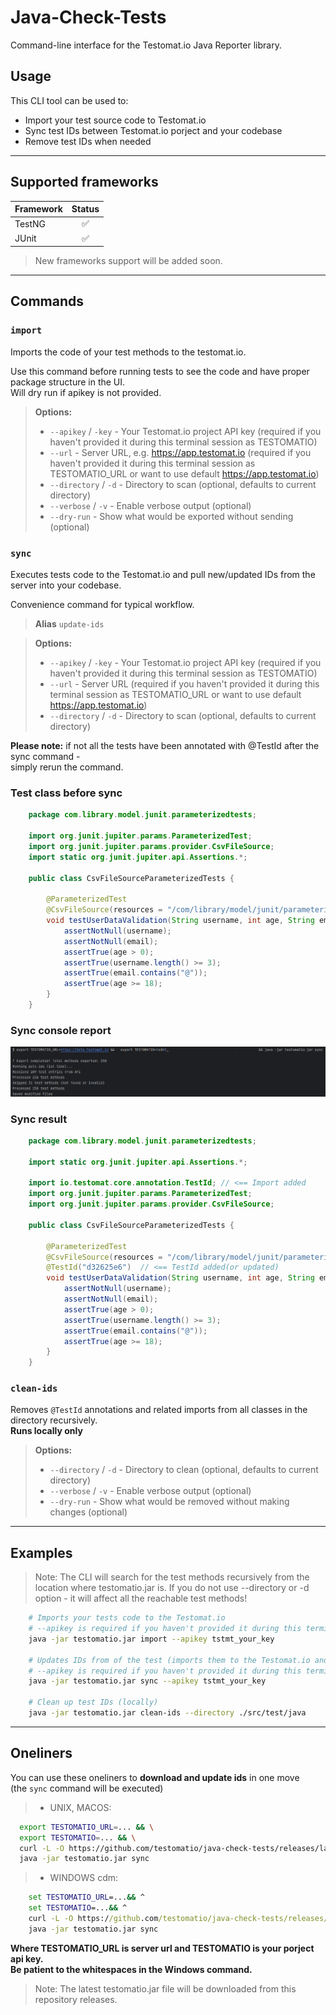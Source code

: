 # Java-Check-Tests

Command-line interface for the Testomat.io Java Reporter library.

## Usage

This CLI tool can be used to:

- Import your test source code to Testomat.io
- Sync test IDs between Testomat.io porject and your codebase
- Remove test IDs when needed

---

## Supported frameworks
| Framework |  Status  |
|-----------|:--------:|
| TestNG    |    ✅     |
| JUnit     |    ✅     |

> New frameworks support will be added soon.

---

## Commands

### `import`

Imports the code of your test methods to the testomat.io.

Use this command before running tests to see the code and have proper package structure in the UI.  
Will dry run if apikey is not provided.

>**Options:**
>- `--apikey` / `-key` - Your Testomat.io project API key (required if you haven't provided it during this terminal session as TESTOMATIO)
>- `--url` - Server URL, e.g. https://app.testomat.io (required  if you haven't provided it during this terminal session as TESTOMATIO_URL or want to use default https://app.testomat.io)
>- `--directory` / `-d` - Directory to scan (optional, defaults to current directory)
>- `--verbose` / `-v` - Enable verbose output (optional)
>- `--dry-run` - Show what would be exported without sending (optional)


### `sync`

Executes tests code to the Testomat.io and pull new/updated IDs from the server into your codebase.

Convenience command for typical workflow.

>**Alias** `update-ids`

>**Options:**
>- `--apikey` / `-key` - Your Testomat.io project API key (required if you haven't provided it during this terminal session as TESTOMATIO)
>- `--url` - Server URL (required  if you haven't provided it during this terminal session as TESTOMATIO_URL or want to use default https://app.testomat.io)
>- `--directory` / `-d` - Directory to scan (optional, defaults to current directory)

**Please note:** if not all the tests have been annotated with @TestId after the sync command -  
simply rerun the command.

### Test class before sync
```java
    package com.library.model.junit.parameterizedtests;
    
    import org.junit.jupiter.params.ParameterizedTest;
    import org.junit.jupiter.params.provider.CsvFileSource;
    import static org.junit.jupiter.api.Assertions.*;
    
    public class CsvFileSourceParameterizedTests {

        @ParameterizedTest
        @CsvFileSource(resources = "/com/library/model/junit/parameterizedtests/users.csv", numLinesToSkip = 1)
        void testUserDataValidation(String username, int age, String email) {
            assertNotNull(username);
            assertNotNull(email);
            assertTrue(age > 0);
            assertTrue(username.length() >= 3);
            assertTrue(email.contains("@"));
            assertTrue(age >= 18);
        }
    }
```
### Sync console report
![syncRunResul image](img/syncRunConsoleResult.png)

### Sync result
```java
    package com.library.model.junit.parameterizedtests;
    
    import static org.junit.jupiter.api.Assertions.*;
    
    import io.testomat.core.annotation.TestId; // <== Import added
    import org.junit.jupiter.params.ParameterizedTest;
    import org.junit.jupiter.params.provider.CsvFileSource;
    
    public class CsvFileSourceParameterizedTests {
    
        @ParameterizedTest
        @CsvFileSource(resources = "/com/library/model/junit/parameterizedtests/users.csv", numLinesToSkip = 1)
        @TestId("d32625e6")  // <== TestId added(or updated)
        void testUserDataValidation(String username, int age, String email) {
            assertNotNull(username);
            assertNotNull(email);
            assertTrue(age > 0);
            assertTrue(username.length() >= 3);
            assertTrue(email.contains("@"));
            assertTrue(age >= 18);
        }
    }    
```

### `clean-ids`

Removes `@TestId` annotations and related imports from all classes in the directory recursively.  
**Runs locally only**

>**Options:**
>- `--directory` / `-d` - Directory to clean (optional, defaults to current directory)
>- `--verbose` / `-v` - Enable verbose output (optional)
>- `--dry-run` - Show what would be removed without making changes (optional)

---

## Examples

>Note: The CLI will search for the test methods recursively from the location where testomatio.jar is.
>If you do not use --directory or -d option - it will affect all the reachable test methods! 

```bash
    # Imports your tests code to the Testomat.io
    # --apikey is required if you haven't provided it during this terminal session as TESTOMATIO
    java -jar testomatio.jar import --apikey tstmt_your_key
    
    # Updates IDs from of the test (imports them to the Testomat.io and then updates IDs in your codebase) 
    # --apikey is required if you haven't provided it during this terminal session as TESTOMATIO
    java -jar testomatio.jar sync --apikey tstmt_your_key
    
    # Clean up test IDs (locally)
    java -jar testomatio.jar clean-ids --directory ./src/test/java
```
---

## Oneliners

You can use these oneliners to **download and update ids** in one move  
(the `sync` command will be executed)

>- UNIX, MACOS:  
```bash
  export TESTOMATIO_URL=... && \
  export TESTOMATIO=... && \
  curl -L -O https://github.com/testomatio/java-check-tests/releases/latest/download/testomatio.jar && \
  java -jar testomatio.jar sync
```
>- WINDOWS cdm:  
```cmd
    set TESTOMATIO_URL=...&& ^
    set TESTOMATIO=...&& ^
    curl -L -O https://github.com/testomatio/java-check-tests/releases/latest/download/testomatio.jar&& ^
    java -jar testomatio.jar sync
```
**Where TESTOMATIO_URL is server url and TESTOMATIO is your porject api key.**  
**Be patient to the whitespaces in the Windows command.**

>Note: The latest testomatio.jar file will be downloaded from this repository releases.
